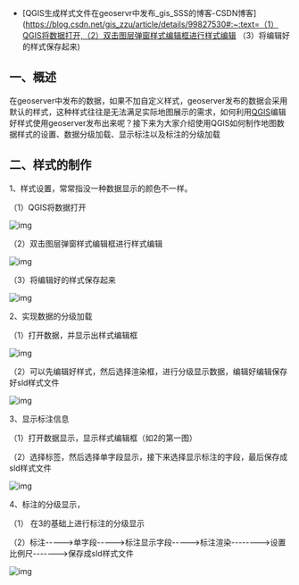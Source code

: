 - [QGIS生成样式文件在geoservr中发布_gis_SSS的博客-CSDN博客](https://blog.csdn.net/gis_zzu/article/details/99827530#:~:text=（1）QGIS将数据打开,（2）双击图层弹窗样式编辑框进行样式编辑 （3）将编辑好的样式保存起来)

## 一、概述

在geoserver中发布的数据，如果不加自定义样式，geoserver发布的数据会采用默认的样式，这种样式往往是无法满足实际地图展示的需求，如何利用[QGIS](https://so.csdn.net/so/search?q=QGIS&spm=1001.2101.3001.7020)编辑好样式使用geoserver发布出来呢？接下来为大家介绍使用QGIS如何制作地图数据样式的设置、数据分级加载、显示标注以及标注的分级加载

## 二、样式的制作

1、样式设置，常常指没一种数据显示的颜色不一样。

（1）QGIS将数据打开

![img](https://img-blog.csdnimg.cn/20190820114142423.png?x-oss-process=image/watermark,type_ZmFuZ3poZW5naGVpdGk,shadow_10,text_aHR0cHM6Ly9ibG9nLmNzZG4ubmV0L2dpc196enU=,size_16,color_FFFFFF,t_70)

（2）双击图层弹窗样式编辑框进行样式编辑

![img](https://img-blog.csdnimg.cn/20190820114240632.png?x-oss-process=image/watermark,type_ZmFuZ3poZW5naGVpdGk,shadow_10,text_aHR0cHM6Ly9ibG9nLmNzZG4ubmV0L2dpc196enU=,size_16,color_FFFFFF,t_70)

（3）将编辑好的样式保存起来

![img](https://img-blog.csdnimg.cn/2019082011461383.png?x-oss-process=image/watermark,type_ZmFuZ3poZW5naGVpdGk,shadow_10,text_aHR0cHM6Ly9ibG9nLmNzZG4ubmV0L2dpc196enU=,size_16,color_FFFFFF,t_70)

2、实现数据的分级加载

（1）打开数据，并显示出样式编辑框 

![img](https://img-blog.csdnimg.cn/20190820114822900.png?x-oss-process=image/watermark,type_ZmFuZ3poZW5naGVpdGk,shadow_10,text_aHR0cHM6Ly9ibG9nLmNzZG4ubmV0L2dpc196enU=,size_16,color_FFFFFF,t_70)

（2）可以先编辑好样式，然后选择渲染框，进行分级显示数据，编辑好编辑保存好sld样式文件

![img](https://img-blog.csdnimg.cn/20190820115116105.png?x-oss-process=image/watermark,type_ZmFuZ3poZW5naGVpdGk,shadow_10,text_aHR0cHM6Ly9ibG9nLmNzZG4ubmV0L2dpc196enU=,size_16,color_FFFFFF,t_70) 

3、显示标注信息

（1）打开数据显示，显示样式编辑框（如2的第一图）

（2）选择标签，然后选择单字段显示，接下来选择显示标注的字段，最后保存成sld样式文件

![img](https://img-blog.csdnimg.cn/2019082012225961.png?x-oss-process=image/watermark,type_ZmFuZ3poZW5naGVpdGk,shadow_10,text_aHR0cHM6Ly9ibG9nLmNzZG4ubmV0L2dpc196enU=,size_16,color_FFFFFF,t_70)

4、标注的分级显示，

（1） 在3的基础上进行标注的分级显示

（2）标注----->单字段----->标注显示字段----->标注渲染-------->设置比例尺------->保存成sld样式文件

![img](https://img-blog.csdnimg.cn/20190820123034853.png?x-oss-process=image/watermark,type_ZmFuZ3poZW5naGVpdGk,shadow_10,text_aHR0cHM6Ly9ibG9nLmNzZG4ubmV0L2dpc196enU=,size_16,color_FFFFFF,t_70)